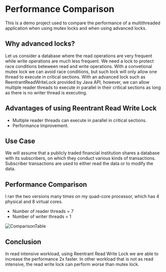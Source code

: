 
# Performance Comparison

This is a demo project used to compare the performance of a multithreaded application when using mutex locks and when using advanced locks.



## Why advanced locks?
Let us consider a database where the read operations are very frequent while write operations are much less frequent. We need a lock to protect race conditions beteween read and write operations.
With a convetional mutex lock we can avoid race conditions, but such lock will only allow one thread to execute in critical sections.
With an advanced lock such as ReentrantReadWriteLock provided by Java API, however, we can allow multiple reader threads to execute in parallel in their critical sections as long as there is no writer thread is executing.
## Advantages of using Reentrant Read Write Lock
* Multiple reader threads can execute in parallel in critical sections.
* Performance Improvement.




## Use Case

We will assume that a publicly traded financial institution shares a database with its subscribers, on which they conduct various kinds of transactions. Subscriber transactions are used to either read the data or to modify the data.
## Performance Comparison 


I ran the two versions many times on my quad-core processor, which has 4 physical and 8 virtual cores.

* Number of reader threads = 7
* Number of writer threads = 1

![ComparisonTable](https://user-images.githubusercontent.com/75917617/184330299-c87a973c-c525-452c-8e7d-b20f63ada29c.png)



## Conclusion
In read intensive workload, using Reentrant Read Write Lock we are able to increase the performance 2x faster.
In other workload that is not as read intensive, the read write lock can perform worse than mutex lock.
